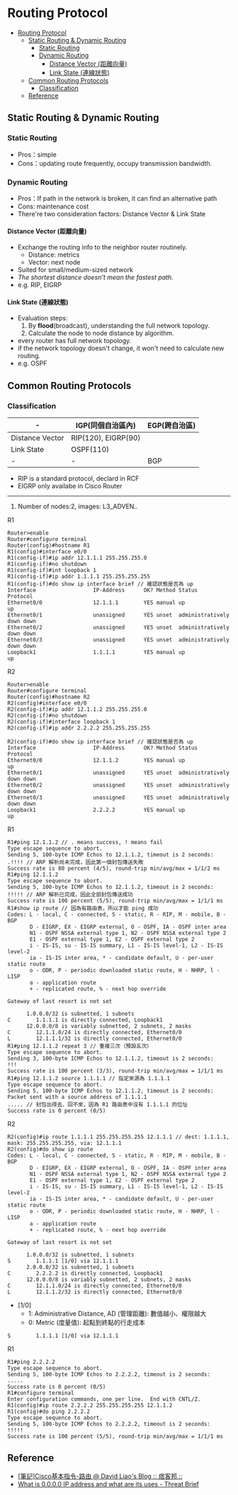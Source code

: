 # Routing Protocol

- [Routing Protocol](#routing-protocol)
  - [Static Routing &amp; Dynamic Routing](#static-routing-amp-dynamic-routing)
    - [Static Routing](#static-routing)
    - [Dynamic Routing](#dynamic-routing)
      - [Distance Vector (距離向量)](#distance-vector-%e8%b7%9d%e9%9b%a2%e5%90%91%e9%87%8f)
      - [Link State (連線狀態)](#link-state-%e9%80%a3%e7%b7%9a%e7%8b%80%e6%85%8b)
  - [Common Routing Protocols](#common-routing-protocols)
    - [Classification](#classification)
  - [Reference](#reference)

## Static Routing & Dynamic Routing

### Static Routing

- Pros：simple
- Cons：updating route frequently, occupy transmission bandwidth.

### Dynamic Routing

- Pros：If path in the network is broken, it can find an alternative path
- Cons: maintenance cost
- There're two consideration factors: Distance Vector & Link State

#### Distance Vector (距離向量)

- Exchange the routing info to the neighbor router routinely.
  - Distance: metrics
  - Vector: next node
- Suited for small/medium-sized network
- *The shortest distance doesn't mean the fastest path.*
- e.g. RIP, EIGRP

#### Link State (連線狀態)

- Evaluation steps:
  1. By **flood**(broadcast), understanding the full network topology.
  2. Calculate the node to node distance by algorithm.
- every router has full network topology.
- if the network topology doesn't change, it won't need to calculate new routing.
- e.g. OSPF

## Common Routing Protocols

### Classification

| -               | IGP(同個自治區內)   | EGP(跨自治區) |
| --------------- | ------------------- | ------------- |
| Distance Vector | RIP(120), EIGRP(90) |
| Link State      | OSPF(110)           |
| -               | -                   | BGP           |

- RIP is a standard protocol, declard in RCF
- EIGRP only availabe in Cisco Router

---

1. Number of nodes:2, images: L3_ADVEN..

R1
```
Router>enable
Router#configure terminal
Router(config)#hostname R1
R1(config)#interface e0/0
R1(config-if)#ip addr 12.1.1.1 255.255.255.0
R1(config-if)#no shutdown
R1(config-if)#int loopback 1
R1(config-if)#ip addr 1.1.1.1 255.255.255.255
R1(config-if)#do show ip interface brief // 確認狀態是否為 up
Interface                  IP-Address      OK? Method Status                Protocol
Ethernet0/0                12.1.1.1        YES manual up                    up
Ethernet0/1                unassigned      YES unset  administratively down down
Ethernet0/2                unassigned      YES unset  administratively down down
Ethernet0/3                unassigned      YES unset  administratively down down
Loopback1                  1.1.1.1         YES manual up                    up
```

R2
```
Router>enable
Router#configure terminal
Router(config)#hostname R2
R2(config)#interface e0/0
R2(config-if)#ip addr 12.1.1.2 255.255.255.0
R2(config-if)#no shutdown
R2(config-if)#interface loopback 1
R2(config-if)#ip addr 2.2.2.2 255.255.255.255

R2(config-if)#do show ip interface brief // 確認狀態是否為 up
Interface                  IP-Address      OK? Method Status                Protocol
Ethernet0/0                12.1.1.2        YES manual up                    up
Ethernet0/1                unassigned      YES unset  administratively down down
Ethernet0/2                unassigned      YES unset  administratively down down
Ethernet0/3                unassigned      YES unset  administratively down down
Loopback1                  2.2.2.2         YES manual up                    up
```

R1
```
R1#ping 12.1.1.2 // . means success, ! means fail
Type escape sequence to abort.
Sending 5, 100-byte ICMP Echos to 12.1.1.2, timeout is 2 seconds:
.!!!! // ARP 解析尚未完成，因此第一個封包傳送失敗
Success rate is 80 percent (4/5), round-trip min/avg/max = 1/1/2 ms
R1#ping 12.1.1.2
Type escape sequence to abort.
Sending 5, 100-byte ICMP Echos to 12.1.1.2, timeout is 2 seconds:
!!!!! // ARP 解析已完成，因此全部封包傳送成功
Success rate is 100 percent (5/5), round-trip min/avg/max = 1/1/1 ms
R1#show ip route // 因為有路由表，所以才能 ping 成功
Codes: L - local, C - connected, S - static, R - RIP, M - mobile, B - BGP
       D - EIGRP, EX - EIGRP external, O - OSPF, IA - OSPF inter area
       N1 - OSPF NSSA external type 1, N2 - OSPF NSSA external type 2
       E1 - OSPF external type 1, E2 - OSPF external type 2
       i - IS-IS, su - IS-IS summary, L1 - IS-IS level-1, L2 - IS-IS level-2
       ia - IS-IS inter area, * - candidate default, U - per-user static route
       o - ODR, P - periodic downloaded static route, H - NHRP, l - LISP
       a - application route
       + - replicated route, % - next hop override

Gateway of last resort is not set

      1.0.0.0/32 is subnetted, 1 subnets
C        1.1.1.1 is directly connected, Loopback1
      12.0.0.0/8 is variably subnetted, 2 subnets, 2 masks
C        12.1.1.0/24 is directly connected, Ethernet0/0
L        12.1.1.1/32 is directly connected, Ethernet0/0
R1#ping 12.1.1.2 repeat 3 // 重複三次（預設五次）
Type escape sequence to abort.
Sending 3, 100-byte ICMP Echos to 12.1.1.2, timeout is 2 seconds:
!!!
Success rate is 100 percent (3/3), round-trip min/avg/max = 1/1/1 ms
R1#ping 12.1.1.2 source 1.1.1.1 // 指定來源為 1.1.1.1
Type escape sequence to abort.
Sending 5, 100-byte ICMP Echos to 12.1.1.2, timeout is 2 seconds:
Packet sent with a source address of 1.1.1.1
..... // 封包出得去、回不來，因為 R1 路由表中沒有 1.1.1.1 的位址
Success rate is 0 percent (0/5)
```

R2
```
R2(config)#ip route 1.1.1.1 255.255.255.255 12.1.1.1 // dest: 1.1.1.1, mask: 255.255.255.255, via: 12.1.1.1
R2(config)#do show ip route
Codes: L - local, C - connected, S - static, R - RIP, M - mobile, B - BGP
       D - EIGRP, EX - EIGRP external, O - OSPF, IA - OSPF inter area
       N1 - OSPF NSSA external type 1, N2 - OSPF NSSA external type 2
       E1 - OSPF external type 1, E2 - OSPF external type 2
       i - IS-IS, su - IS-IS summary, L1 - IS-IS level-1, L2 - IS-IS level-2
       ia - IS-IS inter area, * - candidate default, U - per-user static route
       o - ODR, P - periodic downloaded static route, H - NHRP, l - LISP
       a - application route
       + - replicated route, % - next hop override

Gateway of last resort is not set

      1.0.0.0/32 is subnetted, 1 subnets
S        1.1.1.1 [1/0] via 12.1.1.1
      2.0.0.0/32 is subnetted, 1 subnets
C        2.2.2.2 is directly connected, Loopback1
      12.0.0.0/8 is variably subnetted, 2 subnets, 2 masks
C        12.1.1.0/24 is directly connected, Ethernet0/0
L        12.1.1.2/32 is directly connected, Ethernet0/0
```

* [1/0]
  * 1: Administrative Distance, AD (管理距離): 數值越小、權限越大
  * 0: Metric (度量值): 起點到終點的行走成本
```
S        1.1.1.1 [1/0] via 12.1.1.1
```

R1
```
R1#ping 2.2.2.2
Type escape sequence to abort.
Sending 5, 100-byte ICMP Echos to 2.2.2.2, timeout is 2 seconds:
.....
Success rate is 0 percent (0/5)
R1#configure terminal
Enter configuration commands, one per line.  End with CNTL/Z.
R1(config)#ip route 2.2.2.2 255.255.255.255 12.1.1.2
R1(config)#do ping 2.2.2.2
Type escape sequence to abort.
Sending 5, 100-byte ICMP Echos to 2.2.2.2, timeout is 2 seconds:
!!!!!
Success rate is 100 percent (5/5), round-trip min/avg/max = 1/1/1 ms
```

## Reference

- [[筆記]Cisco基本指令-路由 @ David Liao's Blog :: 痞客邦 ::](https://david50.pixnet.net/blog/post/45224331-%5B%E7%AD%86%E8%A8%98%5Dcisco%E5%9F%BA%E6%9C%AC%E6%8C%87%E4%BB%A4-%E8%B7%AF%E7%94%B1)
- [What is 0.0.0.0 IP address and what are its uses - Threat Brief](https://threatbrief.com/0-0-0-0-ip-address-uses/)